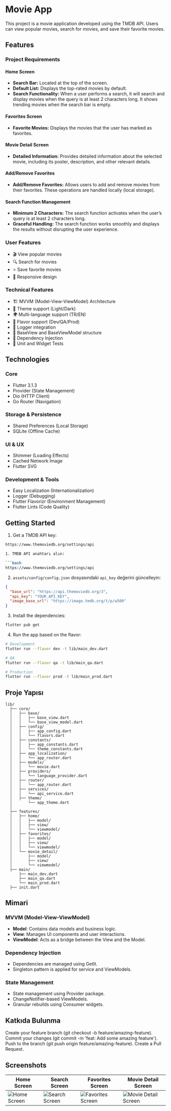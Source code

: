 # Movie App

This project is a movie application developed using the TMDB API. Users can view popular movies, search for movies, and save their favorite movies.

## Features

### Project Requirements

#### Home Screen

- **Search Bar:** Located at the top of the screen.
- **Default List:** Displays the top-rated movies by default.
- **Search Functionality:** When a user performs a search, it will search and display movies when the query is at least 2 characters long. It shows trending movies when the search bar is empty.

#### Favorites Screen

- **Favorite Movies:** Displays the movies that the user has marked as favorites.

#### Movie Detail Screen

- **Detailed Information:** Provides detailed information about the selected movie, including its poster, description, and other relevant details.

#### Add/Remove Favorites

- **Add/Remove Favorites:** Allows users to add and remove movies from their favorites. These operations are handled locally (local storage).

#### Search Function Management

- **Minimum 2 Characters:** The search function activates when the user’s query is at least 2 characters long.
- **Graceful Handling:** The search function works smoothly and displays the results without disrupting the user experience.

### User Features

- 🎬 View popular movies
- 🔍 Search for movies
- ⭐ Save favorite movies
- 📱 Responsive design

### Technical Features

- 🏗️ MVVM (Model-View-ViewModel) Architecture
- 🎨 Theme support (Light/Dark)
- 🌍 Multi-language support (TR/EN)
- 🚀 Flavor support (Dev/QA/Prod)
- 📝 Logger integration
- 🔄 BaseView and BaseViewModel structure
- 💉 Dependency Injection
- 🧪 Unit and Widget Tests

## Technologies

### Core

- Flutter 3.1.3
- Provider (State Management)
- Dio (HTTP Client)
- Go Router (Navigation)

### Storage & Persistence

- Shared Preferences (Local Storage)
- SQLite (Offline Cache)

### UI & UX

- Shimmer (Loading Effects)
- Cached Network Image
- Flutter SVG

### Development & Tools

- Easy Localization (Internationalization)
- Logger (Debugging)
- Flutter Flavorizr (Environment Management)
- Flutter Lints (Code Quality)

## Getting Started

1. Get a TMDB API key:

````bash
https://www.themoviedb.org/settings/api

1. TMDB API anahtarı alın:

```bash
https://www.themoviedb.org/settings/api
````

2. `assets/config/config.json` dosyasındaki `api_key` değerini güncelleyin:

```json
{
  "base_url": "https://api.themoviedb.org/3",
  "api_key": "YOUR_API_KEY",
  "image_base_url": "https://image.tmdb.org/t/p/w500"
}
```

3. Install the dependencies:

```bash
flutter pub get
```

4. Run the app based on the flavor:

```bash
# Development
flutter run --flavor dev -t lib/main_dev.dart

# QA
flutter run --flavor qa -t lib/main_qa.dart

# Production
flutter run --flavor prod -t lib/main_prod.dart
```

## Proje Yapısı

```
lib/
  ├── core/
  │   ├── base/
  │   │   ├── base_view.dart
  │   │   └── base_view_model.dart
  │   ├── config/
  │   │   ├── app_config.dart
  │   │   └── flavors.dart
  │   ├── constants/
  │   │   ├── app_constants.dart
  │   │   └── theme_constants.dart
  │   ├── app_localization/
  │   │   └── app_router.dart
  │   ├── models/
  │   │   └── movie.dart
  │   ├── providers/
  │   │   └── language_provider.dart
  │   ├── router/
  │   │   └── app_router.dart
  │   ├── services/
  │   │   └── api_service.dart
  │   ├── theme/
  │       └── app_theme.dart
  │
  ├── features/
  │   ├── home/
  │   │   ├── model/
  │   │   ├── view/
  │   │   └── viewmodel/
  │   ├── favorites/
  │   │   ├── model/
  │   │   ├── view/
  │   │   └── viewmodel/
  │   └── movie_detail/
  │       ├── model/
  │       ├── view/
  │       └── viewmodel/
  ├── main/
      ├── main_dev.dart
      ├── main_qa.dart
      └── main_prod.dart
  ├── init.dart

```

## Mimari

### MVVM (Model-View-ViewModel)

- **Model**: Contains data models and business logic.
- **View**: Manages UI components and user interactions.
- **ViewModel**: Acts as a bridge between the View and the Model.

### Dependency Injection

- Dependencies are managed using GetIt.
- Singleton pattern is applied for service and ViewModels.

### State Management

- State management using Provider package.
- ChangeNotifier-based ViewModels.
- Granular rebuilds using Consumer widgets.

## Katkıda Bulunma

Create your feature branch (git checkout -b feature/amazing-feature).
Commit your changes (git commit -m 'feat: Add some amazing feature').
Push to the branch (git push origin feature/amazing-feature).
Create a Pull Request.

## Screenshots

| Home Screen                            | Search Screen                              | Favorites Screen                                 | Movie Detail Screen                              |
| -------------------------------------- | ------------------------------------------ | ------------------------------------------------ | ------------------------------------------------ |
| ![Home Screen](assets/images/home.png) | ![Search Screen](assets/images/search.png) | ![Favorites Screen](assets/images/favorites.png) | ![Movie Detail Screen](assets/images/detail.png) |
